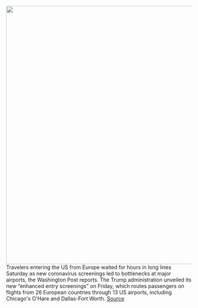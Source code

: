 <img src='https://cdn.vox-cdn.com/thumbor/i6cnOfQrE0tP2hIAA0JV6-KQgrk=/0x0:1125x1481/1200x800/filters:focal(371x521:551x701)/cdn.vox-cdn.com/uploads/chorus_image/image/66503049/ohare.0.jpeg' width='700px' /><br/>
Travelers entering the US from Europe waited for hours in long lines Saturday as new coronavirus screenings led to bottlenecks at major airports, the Washington Post reports. The Trump administration unveiled its new “enhanced entry screenings” on Friday, which routes passengers on flights from 26 European countries through 13 US airports, including Chicago's O'Hare and Dallas-Fort Worth.
<a href='https://www.theverge.com/2020/3/15/21180331/coronavirus-screening-airports-dfw-ohare'> Source <a/>